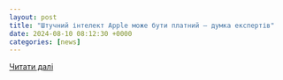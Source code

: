 ```yaml
---
layout: post
title: "Штучний інтелект Apple може бути платний — думка експертів"
date: 2024-08-10 08:12:30 +0000
categories: [news]
---
```


[Читати далі](https://ain.ua/2024/08/09/apple-moze-stiaguvati-do-20-za-stucnii-intelekt/)
